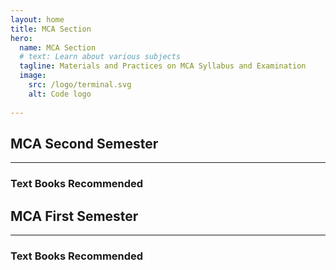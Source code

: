 ```yaml
---
layout: home
title: MCA Section
hero:
  name: MCA Section
  # text: Learn about various subjects
  tagline: Materials and Practices on MCA Syllabus and Examination
  image:
    src: /logo/terminal.svg
    alt: Code logo
    
---
```


<script setup>
import CollapsibleList from '@theme/components/CollapsibleList.vue'
import ResourceCard from '@theme/components/ResourceCard.vue'
import BookCard from '@theme/components/BookCard.vue'

import { 
  booksUsed, 
  booksPending,
  resourcesUsed,
  resourcesPending } from '@theme/data/resources/mcaResources.ts'

import { mca1Section, mca2Section } from '@theme/data/fileStructures/mcaSections.ts'

</script>

## MCA Second Semester
 
<CollapsibleList :sections="mca2Section" />

___

<h3>Text Books Recommended</h3>

<div class="book-container">

  <template v-for="(book, index) in booksUsed" :key="index">
    <BookCard v-bind="book" />
  </template>

</div>


## MCA First Semester
 
<CollapsibleList :sections="mca1Section" />

___

<h3>Text Books Recommended</h3>

<div class="book-container">

  <template v-for="(book, index) in booksPending" :key="index">
    <BookCard v-bind="book" />
  </template>

</div>
